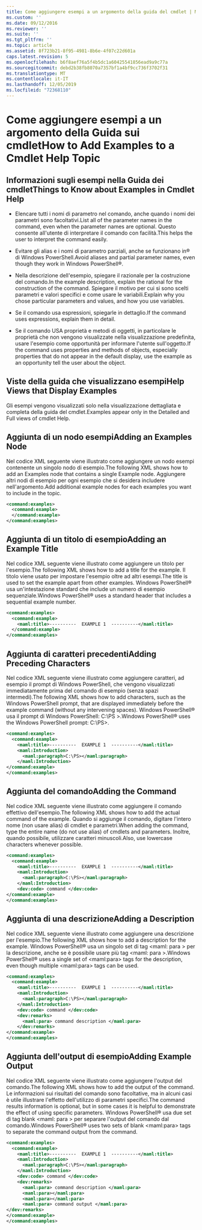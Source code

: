 ```yaml
---
title: Come aggiungere esempi a un argomento della guida del cmdlet | Microsoft Docs
ms.custom: ''
ms.date: 09/12/2016
ms.reviewer: ''
ms.suite: ''
ms.tgt_pltfrm: ''
ms.topic: article
ms.assetid: 8f723b21-8f95-4981-8b6e-4f07c22d601a
caps.latest.revision: 5
ms.openlocfilehash: b6f8aef76a5f4b5dc1a60425541856ead9a9c77a
ms.sourcegitcommit: debd2b38fb8070a7357bf1a4bf9cc736f3702f31
ms.translationtype: MT
ms.contentlocale: it-IT
ms.lasthandoff: 12/05/2019
ms.locfileid: "72368110"
---
```

# <a name="how-to-add-examples-to-a-cmdlet-help-topic"></a><span data-ttu-id="154e2-102">Come aggiungere esempi a un argomento della Guida sui cmdlet</span><span class="sxs-lookup"><span data-stu-id="154e2-102">How to Add Examples to a Cmdlet Help Topic</span></span>

## <a name="things-to-know-about-examples-in-cmdlet-help"></a><span data-ttu-id="154e2-103">Informazioni sugli esempi nella Guida dei cmdlet</span><span class="sxs-lookup"><span data-stu-id="154e2-103">Things to Know about Examples in Cmdlet Help</span></span>

- <span data-ttu-id="154e2-104">Elencare tutti i nomi di parametro nel comando, anche quando i nomi dei parametri sono facoltativi.</span><span class="sxs-lookup"><span data-stu-id="154e2-104">List all of the parameter names in the command, even when the parameter names are optional.</span></span> <span data-ttu-id="154e2-105">Questo consente all'utente di interpretare il comando con facilità.</span><span class="sxs-lookup"><span data-stu-id="154e2-105">This helps the user to interpret the command easily.</span></span>

- <span data-ttu-id="154e2-106">Evitare gli alias e i nomi di parametro parziali, anche se funzionano in® di Windows PowerShell.</span><span class="sxs-lookup"><span data-stu-id="154e2-106">Avoid aliases and partial parameter names, even though they work in Windows PowerShell®.</span></span>

- <span data-ttu-id="154e2-107">Nella descrizione dell'esempio, spiegare il razionale per la costruzione del comando.</span><span class="sxs-lookup"><span data-stu-id="154e2-107">In the example description, explain the rational for the construction of the command.</span></span> <span data-ttu-id="154e2-108">Spiegare il motivo per cui si sono scelti parametri e valori specifici e come usare le variabili.</span><span class="sxs-lookup"><span data-stu-id="154e2-108">Explain why you chose particular parameters and values, and how you use variables.</span></span>

- <span data-ttu-id="154e2-109">Se il comando usa espressioni, spiegarle in dettaglio.</span><span class="sxs-lookup"><span data-stu-id="154e2-109">If the command uses expressions, explain them in detail.</span></span>

- <span data-ttu-id="154e2-110">Se il comando USA proprietà e metodi di oggetti, in particolare le proprietà che non vengono visualizzate nella visualizzazione predefinita, usare l'esempio come opportunità per informare l'utente sull'oggetto.</span><span class="sxs-lookup"><span data-stu-id="154e2-110">If the command uses properties and methods of objects, especially properties that do not appear in the default display, use the example as an opportunity tell the user about the object.</span></span>

## <a name="help-views-that-display-examples"></a><span data-ttu-id="154e2-111">Viste della guida che visualizzano esempi</span><span class="sxs-lookup"><span data-stu-id="154e2-111">Help Views that Display Examples</span></span>

<span data-ttu-id="154e2-112">Gli esempi vengono visualizzati solo nella visualizzazione dettagliata e completa della guida del cmdlet.</span><span class="sxs-lookup"><span data-stu-id="154e2-112">Examples appear only in the Detailed and Full views of cmdlet Help.</span></span>

## <a name="adding-an-examples-node"></a><span data-ttu-id="154e2-113">Aggiunta di un nodo esempi</span><span class="sxs-lookup"><span data-stu-id="154e2-113">Adding an Examples Node</span></span>

<span data-ttu-id="154e2-114">Nel codice XML seguente viene illustrato come aggiungere un nodo esempi contenente un singolo nodo di esempio.</span><span class="sxs-lookup"><span data-stu-id="154e2-114">The following XML shows how to add an Examples node that contains a single Example node.</span></span> <span data-ttu-id="154e2-115">Aggiungere altri nodi di esempio per ogni esempio che si desidera includere nell'argomento.</span><span class="sxs-lookup"><span data-stu-id="154e2-115">Add additional example nodes for each examples you want to include in the topic.</span></span>

```xml
<command:examples>
  <command:example>
  </command:example>
</command:examples>
```

## <a name="adding-an-example-title"></a><span data-ttu-id="154e2-116">Aggiunta di un titolo di esempio</span><span class="sxs-lookup"><span data-stu-id="154e2-116">Adding an Example Title</span></span>

<span data-ttu-id="154e2-117">Nel codice XML seguente viene illustrato come aggiungere un titolo per l'esempio.</span><span class="sxs-lookup"><span data-stu-id="154e2-117">The following XML shows how to add a title for the example.</span></span> <span data-ttu-id="154e2-118">Il titolo viene usato per impostare l'esempio oltre ad altri esempi.</span><span class="sxs-lookup"><span data-stu-id="154e2-118">The title is used to set the example apart from other examples.</span></span> <span data-ttu-id="154e2-119">Windows PowerShell® usa un'intestazione standard che include un numero di esempio sequenziale.</span><span class="sxs-lookup"><span data-stu-id="154e2-119">Windows PowerShell® uses a standard header that includes a sequential example number.</span></span>

```xml
<command:examples>
  <command:example>
    <maml:title>----------  EXAMPLE 1  ----------</maml:title>
  </command:example>
</command:examples>
```

## <a name="adding-preceding-characters"></a><span data-ttu-id="154e2-120">Aggiunta di caratteri precedenti</span><span class="sxs-lookup"><span data-stu-id="154e2-120">Adding Preceding Characters</span></span>

<span data-ttu-id="154e2-121">Nel codice XML seguente viene illustrato come aggiungere caratteri, ad esempio il prompt di Windows PowerShell, che vengono visualizzati immediatamente prima del comando di esempio (senza spazi intermedi).</span><span class="sxs-lookup"><span data-stu-id="154e2-121">The following XML shows how to add characters, such as the Windows PowerShell prompt, that are displayed immediately before the example command (without any intervening spaces).</span></span> <span data-ttu-id="154e2-122">Windows PowerShell® usa il prompt di Windows PowerShell: C:\PS >.</span><span class="sxs-lookup"><span data-stu-id="154e2-122">Windows PowerShell® uses the Windows PowerShell prompt: C:\PS>.</span></span>

```xml
<command:examples>
  <command:example>
    <maml:title>----------  EXAMPLE 1  ----------</maml:title>
    <maml:Introduction>
      <maml:paragraph>C:\PS></maml:paragraph>
    </maml:Introduction>
</command:example>
</command:examples>
```

## <a name="adding-the-command"></a><span data-ttu-id="154e2-123">Aggiunta del comando</span><span class="sxs-lookup"><span data-stu-id="154e2-123">Adding the Command</span></span>

<span data-ttu-id="154e2-124">Nel codice XML seguente viene illustrato come aggiungere il comando effettivo dell'esempio.</span><span class="sxs-lookup"><span data-stu-id="154e2-124">The following XML shows how to add the actual command of the example.</span></span> <span data-ttu-id="154e2-125">Quando si aggiunge il comando, digitare l'intero nome (non usare alias) di cmdlet e parametri.</span><span class="sxs-lookup"><span data-stu-id="154e2-125">When adding the command, type the entire name (do not use alias) of cmdlets and parameters.</span></span> <span data-ttu-id="154e2-126">Inoltre, quando possibile, utilizzare caratteri minuscoli.</span><span class="sxs-lookup"><span data-stu-id="154e2-126">Also, use lowercase characters whenever possible.</span></span>

```xml
<command:examples>
  <command:example>
    <maml:title>----------  EXAMPLE 1  ----------</maml:title>
    <maml:Introduction>
      <maml:paragraph>C:\PS></maml:paragraph>
    </maml:Introduction>
    <dev:code> command </dev:code>
</command:example>
</command:examples>
```

## <a name="adding-a-description"></a><span data-ttu-id="154e2-127">Aggiunta di una descrizione</span><span class="sxs-lookup"><span data-stu-id="154e2-127">Adding a Description</span></span>

<span data-ttu-id="154e2-128">Nel codice XML seguente viene illustrato come aggiungere una descrizione per l'esempio.</span><span class="sxs-lookup"><span data-stu-id="154e2-128">The following XML shows how to add a description for the example.</span></span> <span data-ttu-id="154e2-129">Windows PowerShell® usa un singolo set di tag \<maml: para > per la descrizione, anche se è possibile usare più tag \<maml: para >.</span><span class="sxs-lookup"><span data-stu-id="154e2-129">Windows PowerShell® uses a single set of \<maml:para> tags for the description, even though multiple \<maml:para> tags can be used.</span></span>

```xml
<command:examples>
  <command:example>
    <maml:title>----------  EXAMPLE 1  ----------</maml:title>
    <maml:Introduction>
      <maml:paragraph>C:\PS></maml:paragraph>
    </maml:Introduction>
    <dev:code> command </dev:code>
    <dev:remarks>
      <maml:para> command description </maml:para>
    </dev:remarks>
</command:example>
</command:examples>
```

## <a name="adding-example-output"></a><span data-ttu-id="154e2-130">Aggiunta dell'output di esempio</span><span class="sxs-lookup"><span data-stu-id="154e2-130">Adding Example Output</span></span>

<span data-ttu-id="154e2-131">Nel codice XML seguente viene illustrato come aggiungere l'output del comando.</span><span class="sxs-lookup"><span data-stu-id="154e2-131">The following XML shows how to add the output of the command.</span></span> <span data-ttu-id="154e2-132">Le informazioni sui risultati del comando sono facoltative, ma in alcuni casi è utile illustrare l'effetto dell'utilizzo di parametri specifici.</span><span class="sxs-lookup"><span data-stu-id="154e2-132">The command results information is optional, but in some cases it is helpful to demonstrate the effect of using specific parameters.</span></span> <span data-ttu-id="154e2-133">Windows PowerShell® usa due set di tag blank \<maml: para > per separare l'output del comando dal comando.</span><span class="sxs-lookup"><span data-stu-id="154e2-133">Windows PowerShell® uses two sets of blank \<maml:para> tags to separate the command output from the command.</span></span>

```xml
<command:examples>
  <command:example>
    <maml:title>----------  EXAMPLE 1  ----------</maml:title>
    <maml:Introduction>
      <maml:paragraph>C:\PS></maml:paragraph>
    </maml:Introduction>
    <dev:code> command </dev:code>
    <dev:remarks>
      <maml:para> command description </maml:para>
      <maml:para></maml:para>
      <maml:para></maml:para>
      <maml:para> command output </maml:para>
</dev:remarks>
</command:example>
</command:examples>
```